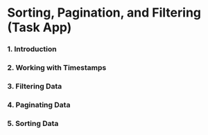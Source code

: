 # Sorting, Pagination, and Filtering (Task App)

### 1. Introduction

### 2. Working with Timestamps

### 3. Filtering Data

### 4. Paginating Data

### 5. Sorting Data
